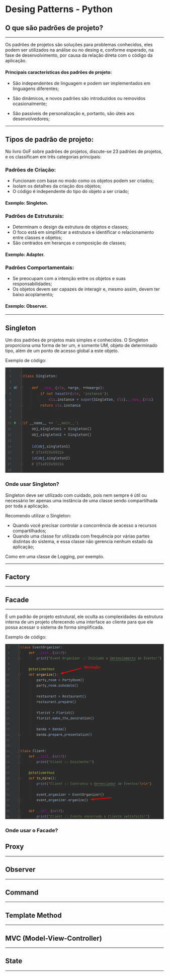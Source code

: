 # Desing  Patterns - Python

## O que são padrões de projeto?

---
Os padrões de projetos são soluções para problemas conhecidos, eles podem ser utilizados
na análise ou no desing e, conforme esperado, na fase de desenvolvimento, por causa da relação direta com o código da aplicação.

#### Principais características dos padrões de projeto:
- São independentes de linguagem e podem ser implementados em linguagens diferentes;

- São dinâmicos, e novos padrões são introduzidos ou removidos ocasionalmente;

- São passíveis de personalização e, portanto, são úteis aos desenvolvedores;
---
## Tipos de padrão de projeto:

No livro GoF sobre padrões de projetos, discute-se 23 padrões de projetos, e os classificam em 
três categorias principais:

### Padrões de Criação:
- Funcionam com base no modo como os objetos podem ser criados;
- Isolam os detalhes da criação dos objetos;
- O código é independente do tipo do objeto a ser criado;
#### Exemplo: Singleton.

### Padrões de Estruturais:
- Determinam o design da estrutura de objetos e classes;
- O foco está em simplificar a estrutura e identificar o relacionamento entre classes e objetos;
- São centrados em heranças e composição de classes;
#### Exemplo: Adapter.

### Padrões Comportamentais:
- Se preocupam com a intenção entre os objetos e suas responsabilidades;
- Os objetos devem ser capazes de interagir e, mesmo assim, devem ter baixo acoplamento;
#### Exemplo: Observer.

---

## Singleton

Um dos padrões de projetos mais simples e conhecidos.
O Singleton proporciona uma forma de ter um, e somente UM, 
objeto de determinado tipo,
além de um ponto de acesso global a este objeto.

Exemplo de código:

![img.png](images/singleton_img.png)

### Onde usar Singleton?
Singleton deve ser utilizado com cuidado, pois nem sempre é útil ou necessário ter 
apenas uma instância de uma classe sendo compartilhada por toda a aplicação.

Recomendo utilizar o Singleton:

- Quando você precisar controlar a concorrência de acesso a recursos compartilhados;
- Quando uma classe for utilizada com frequência por várias partes distintas do sistema, 
e essa classe não gerencia nenhum estado da aplicação;
  
Como em uma classe de Logging, por exemplo.

---

## Factory

---

## Facade

---
É um padrão de projeto estrutural, ele oculta as complexidades da estrutura interna de um projeto oferecendo uma
interface ao cliente para que ele possa acessar o sistema de forma simplificada.


Exemplo de código:

![img.png](images/facade_img.png)

### Onde usar o Facade?

## Proxy

---

## Observer

---

## Command

---

## Template Method

---

## MVC (Model-View-Controller)

---

## State

---